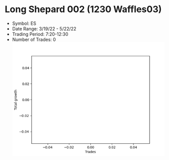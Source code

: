 # Long Shepard 002 (1230 Waffles03) 
- Symbol: ES
- Date Range: 3/19/22 - 5/22/22
- Trading Period: 7:20-12:30
- Number of Trades: 0
![Plot](LongShepard002(1230Waffles03)ES.png)


































